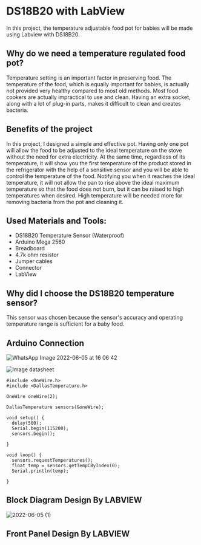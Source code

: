 # DS18B20 with LabView

In this project, the temperature adjustable food pot for babies will be made using Labview with DS18B20.

## Why do we need a temperature regulated food pot?
Temperature setting is an important factor in preserving food. The temperature of the food, which is equally important for babies, is actually not provided very healthy compared to most old methods. Most food cookers are actually impractical to use and clean. Having an extra socket, along with a lot of plug-in parts, makes it difficult to clean and creates bacteria.

## Benefits of the project

In this project, I designed a simple and effective pot. Having only one pot will allow the food to be adjusted to the ideal temperature on the stove without the need for extra electricity. At the same time, regardless of its temperature, it will show you the first temperature of the product stored in the refrigerator with the help of a sensitive sensor and you will be able to control the temperature of the food. Notifying you when it reaches the ideal temperature, it will not allow the pan to rise above the ideal maximum temperature so that the food does not burn, but it can be raised to high temperatures when desired. High temperature will be needed more for removing bacteria from the pot and cleaning it.

## Used Materials and Tools:

- DS18B20 Temperature Sensor (Waterproof)
- Arduino Mega 2560
- Breadboard
- 4.7k ohm resistor
- Jumper cables
- Connector
- LabView

## Why did I choose the DS18B20 temperature sensor?

This sensor was chosen because the sensor's accuracy and operating temperature range is sufficient for a baby food.


## Arduino Connection

![WhatsApp Image 2022-06-05 at 16 06 42](https://user-images.githubusercontent.com/79100777/172051889-5243db91-e275-4a67-8cbc-2fb07a623303.jpeg)

![Image datasheet](https://fluxworkshop.info/images/blog/lets_workshop_BIAA100074_DS18b20%20Temperature%20Probe_UNO%20Wiring%20Example_Fritzing%20Project_bb.png)

```arduino
#include <OneWire.h>
#include <DallasTemperature.h>

OneWire oneWire(2);

DallasTemperature sensors(&oneWire);

void setup() {
  delay(500);
  Serial.begin(115200);
  sensors.begin();
  
}

void loop() {
  sensors.requestTemperatures();
  float temp = sensors.getTempCByIndex(0);
  Serial.println(temp);
  
}
```
## Block Diagram Design By LABVIEW

![2022-06-05 (1)](https://user-images.githubusercontent.com/79100777/172053875-7be670e0-4203-4668-94df-baec7b901bd8.png)

## Front Panel Design By LABVIEW

